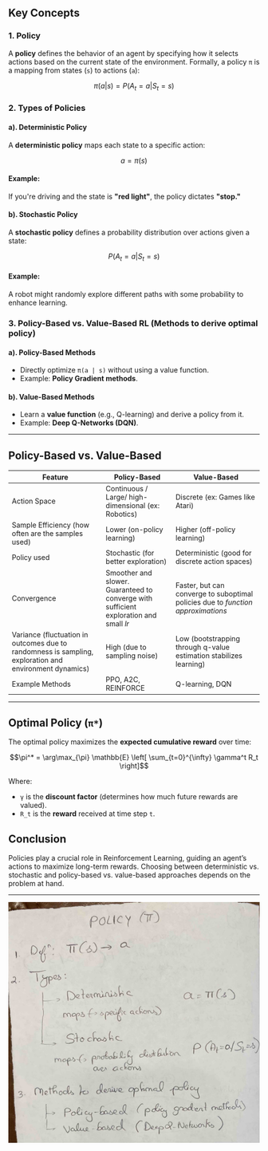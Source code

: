 ## Key Concepts



### 1. Policy
A **policy** defines the behavior of an agent by specifying how it selects actions based on the current state of the environment. 
Formally, a policy `π` is a mapping from states (`s`) to actions (`a`):

```math
\pi(a | s) = P(A_t = a | S_t = s)
```

### 2. Types of Policies

#### a). Deterministic Policy
A **deterministic policy** maps each state to a specific action:

```math
a = \pi(s)
```

#### Example:
If you're driving and the state is **"red light"**, the policy dictates **"stop."**

#### b). Stochastic Policy
A **stochastic policy** defines a probability distribution over actions given a state:

```math
P(A_t = a | S_t = s)
```

#### Example:
A robot might randomly explore different paths with some probability to enhance learning.

### 3. Policy-Based vs. Value-Based RL (Methods to derive optimal policy)

#### a). Policy-Based Methods
- Directly optimize `π(a | s)` without using a value function.
- Example: **Policy Gradient methods**.

#### b). Value-Based Methods
- Learn a **value function** (e.g., Q-learning) and derive a policy from it.
- Example: **Deep Q-Networks (DQN)**.

---

## Policy-Based vs. Value-Based


| Feature                                                                                                | Policy-Based                                                                                | Value-Based                                                                      |
|--------------------------------------------------------------------------------------------------------|---------------------------------------------------------------------------------------------|----------------------------------------------------------------------------------|
| Action Space                                                                                           | Continuous / Large/ high-dimensional (ex: Robotics)                                         | Discrete  (ex: Games like Atari)                                                 |
| Sample Efficiency (how often are the samples used)                                                     | Lower  (on-policy learning)                                                                 | Higher (off-policy learning)                                                     |
| Policy used                                                                                            | Stochastic (for better exploration)                                                         | Deterministic (good for discrete action spaces)                                  |
| Convergence                                                                                            | Smoother and slower. <br/>Guaranteed to converge with sufficient exploration and small *lr* | Faster, but can converge to suboptimal policies due to *function approximations* |
| Variance (fluctuation in outcomes due to randomness is sampling, exploration and environment dynamics) | High (due to sampling noise)                                                                | Low (bootstrapping through q-value estimation stabilizes learning)               |
| Example Methods                                                                                        | PPO, A2C, REINFORCE                                                                         | Q-learning, DQN                                                                  |


---


## Optimal Policy (`π*`)
The optimal policy maximizes the **expected cumulative reward** over time:

```math
\pi^* = \arg\max_{\pi} \mathbb{E} \left[ \sum_{t=0}^{\infty} \gamma^t R_t \right]
```

Where:
- `γ` is the **discount factor** (determines how much future rewards are valued).
- `R_t` is the **reward** received at time step `t`.

## Conclusion
Policies play a crucial role in Reinforcement Learning, guiding an agent’s actions to maximize long-term rewards. Choosing between deterministic vs. stochastic and policy-based vs. value-based approaches depends on the problem at hand.

---

![Policy](images/policy1.jpg)
